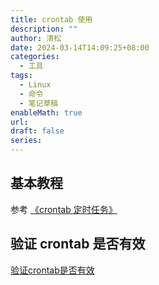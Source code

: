 ```yaml
---
title: crontab 使用
description: ""
author: 清松
date: 2024-03-14T14:09:25+08:00
categories:
  - 工具
tags:
  - Linux
  - 命令
  - 笔记草稿
enableMath: true
url: 
draft: false
series:
---
```

## 基本教程

参考 [《crontab 定时任务》](https://linuxtools-rst.readthedocs.io/zh_CN/latest/tool/crontab.html)

## 验证 crontab 是否有效

[验证crontab是否有效](https://ubuntuqa.com/article/1805.html)
